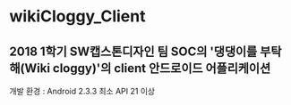 # wikiCloggy_Client

## 2018 1학기 SW캡스톤디자인 팀 SOC의 '댕댕이를 부탁해(Wiki cloggy)'의 client 안드로이드 어플리케이션

개발 환경 : Android 2.3.3
최소 API 21 이상




